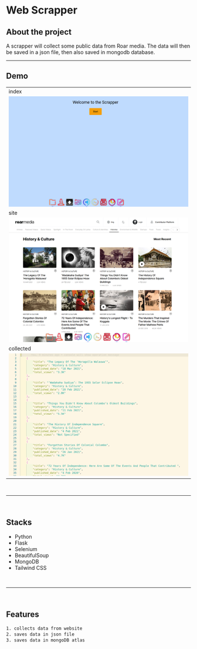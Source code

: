 # Web Scrapper

## About the project

A scrapper will collect some public data from Roar media. The data will then be saved in a json file, then also saved in mongodb database.

<hr>

## Demo

<table>
  <tr>
    <td>index</td>
  </tr>
  <tr>
    <td><img src="img/index.png" width="100%" height="100%" /></td>
  </tr>

   <tr>
    <td>site</td>
  </tr>
  <tr>
    <td><img src="img/site.png" width="100%" height="100%" /></td>
  </tr>

  <tr>
    <td>collected</td>
  </tr>
  <tr>
    <td><img src="img/data.png" width="100%" height="100%" /></td>
  </tr>
   
 </table>
<br/><hr><br/>

## Stacks

- Python
- Flask
- Selenium
- BeautifulSoup
- MongoDB
- Tailwind CSS

<br/><hr><br/>

## Features

```
1. collects data from website
2. saves data in json file
3. saves data in mongoDB atlas
```
